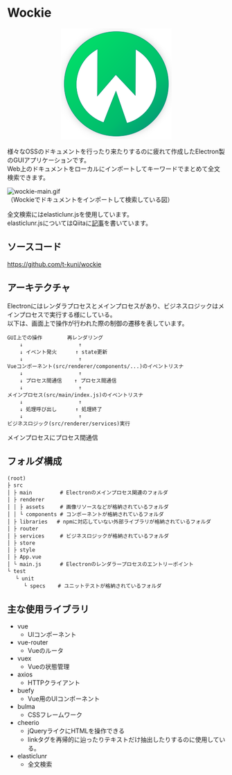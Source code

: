 # Wockie

<div align="center">
<img src="https://raw.githubusercontent.com/t-kuni/wockie/master/design/icon.png" alt="icon" title="icon">
</div>

様々なOSSのドキュメントを行ったり来たりするのに疲れて作成したElectron製のGUIアプリケーションです。  
Web上のドキュメントをローカルにインポートしてキーワードでまとめて全文検索できます。  

![wockie-main.gif](https://camo.githubusercontent.com/9bd2e798db7ca6196105fd27d5eacc4192766674/68747470733a2f2f7261772e6769746875622e636f6d2f77696b692f7469676d69756d2f776f636b69652f323031392d30312d30365f31316831395f34332e676966)  
（Wockieでドキュメントをインポートして検索している図）  

全文検索にはelasticlunr.jsを使用しています。  
elasticlunr.jsについてはQiitaに[記事](https://qiita.com/t-kuni/items/410aac718e531c6aee17)を書いています。

## ソースコード

https://github.com/t-kuni/wockie

## アーキテクチャ

Electronにはレンダラプロセスとメインプロセスがあり、ビジネスロジックはメインプロセスで実行する様にしている。  
以下は、画面上で操作が行われた際の制御の遷移を表しています。

```
GUI上での操作        再レンダリング
    ↓                  ↑
    ↓ イベント発火      ↑ state更新
    ↓                  ↑
Vueコンポーネント(src/renderer/components/...)のイベントリスナ
    ↓                  ↑
    ↓ プロセス間通信    ↑ プロセス間通信
    ↓                  ↑
メインプロセス(src/main/index.js)のイベントリスナ
    ↓                  ↑
    ↓ 処理呼び出し      ↑ 処理終了
    ↓                  ↑
ビジネスロジック(src/renderer/services)実行
```
メインプロセスにプロセス間通信

## フォルダ構成

```
(root)			
├ src		
│ ├ main         # Electronのメインプロセス関連のフォルダ
│ ├ renderer
│ │ ├ assets     # 画像リソースなどが格納されているフォルダ
│ │ └ components # コンポーネントが格納されているフォルダ
│ ├ libraries	# npmに対応していない外部ライブラリが格納されているフォルダ
│ ├ router	
│ ├ services     # ビジネスロジックが格納されているフォルダ	
│ ├ store	
│ ├ style	
│ ├ App.vue
│ └ main.js      # Electronのレンダラープロセスのエントリーポイント
└ test		
　 └ unit	
　 　 └ specs    # ユニットテストが格納されているフォルダ
```

## 主な使用ライブラリ


* vue
    * UIコンポーネント
* vue-router
    * Vueのルータ
* vuex
    * Vueの状態管理
* axios
    * HTTPクライアント
* buefy
    * Vue用のUIコンポーネント
* bulma
    * CSSフレームワーク
* cheerio
    * jQueryライクにHTMLを操作できる
    * linkタグを再帰的に辿ったりテキストだけ抽出したりするのに使用している。
* elasticlunr
    * 全文検索